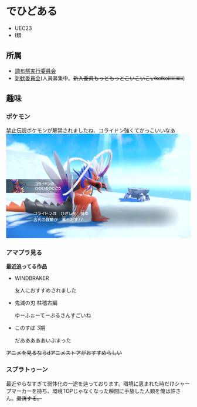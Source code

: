 
# でひどある
- UEC23
- I類

## 所属
- [調布祭実行委員会](https://www.chofusai.jp)
- [新歓委員会](http://www.shinkan.gakuyukai.uec.ac.jp/)(人員募集中。~~新入委員もっともっとこいこいこいkoikoiiiiiiiiiiii~~)

## 趣味
### ポケモン
  禁止伝説ポケモンが解禁されましたね、コライドン強くてかっこいいなあ
  ![古代の鼓動が 暴れ出す！!](./images/hihiiro.jpg)

### アマプラ見る
  **最近追ってる作品**
  - WINDBRAKER

    友人におすすめされました
  - 鬼滅の刃 柱稽古編

    ゆーふぉーてーぶるさんすごいね
  - このすば 3期

    だあああああいぶまった

~~アニメを見るならdアニメストアがおすすめらしい~~

### スプラトゥーン
最近やらなすぎて弱体化の一途を辿っております。環境に恵まれた時だけシャープマーカーを持ち、環境TOPじゃなくなった瞬間に手放した人類を俺は許さん。~~粛清する。~~